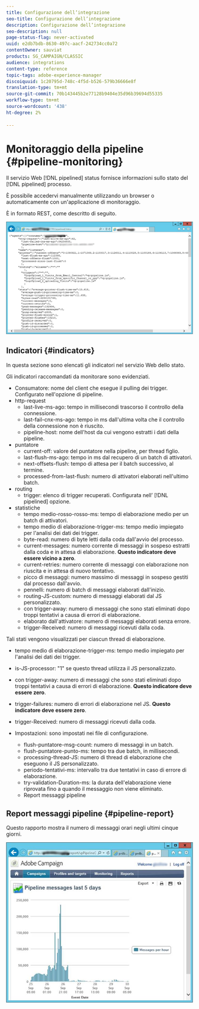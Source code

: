 ```yaml
---
title: Configurazione dell’integrazione
seo-title: Configurazione dell’integrazione
description: Configurazione dell’integrazione
seo-description: null
page-status-flag: never-activated
uuid: e2db7bdb-8630-497c-aacf-242734cc0a72
contentOwner: sauviat
products: SG_CAMPAIGN/CLASSIC
audience: integrations
content-type: reference
topic-tags: adobe-experience-manager
discoiquuid: 1c20795d-748c-4f5d-b526-579b36666e8f
translation-type: tm+mt
source-git-commit: 70b143445b2e77128b9404e35d96b39694d55335
workflow-type: tm+mt
source-wordcount: '438'
ht-degree: 2%

---
```



# Monitoraggio della pipeline {#pipeline-monitoring}

Il servizio Web [!DNL pipelined] status fornisce informazioni sullo stato del [!DNL pipelined] processo.

È possibile accedervi manualmente utilizzando un browser o automaticamente con un&#39;applicazione di monitoraggio.

È in formato REST, come descritto di seguito.

![](assets/triggers_8.png)

## Indicatori {#indicators}

In questa sezione sono elencati gli indicatori nel servizio Web dello stato.

Gli indicatori raccomandati da monitorare sono evidenziati.

* Consumatore: nome del client che esegue il pulling dei trigger. Configurato nell&#39;opzione di pipeline.
* http-request
   * last-live-ms-ago: tempo in millisecondi trascorso il controllo della connessione.
   * last-fail-cnx-ms-ago: tempo in ms dall&#39;ultima volta che il controllo della connessione non è riuscito.
   * pipeline-host: nome dell&#39;host da cui vengono estratti i dati della pipeline.
* puntatore
   * current-off: valore del puntatore nella pipeline, per thread figlio.
   * last-flush-ms-ago: tempo in ms dal recupero di un batch di attivatori.
   * next-offsets-flush: tempo di attesa per il batch successivo, al termine.
   * processed-from-last-flush: numero di attivatori elaborati nell&#39;ultimo batch.
* routing
   * trigger: elenco di trigger recuperati. Configurata nell’ [!DNL pipelined] opzione.
* statistiche
   * tempo medio-rosso-rosso-ms: tempo di elaborazione medio per un batch di attivatori.
   * tempo medio di elaborazione-trigger-ms: tempo medio impiegato per l&#39;analisi dei dati dei trigger.
   * byte-read: numero di byte letti dalla coda dall&#39;avvio del processo.
   * current-messages: numero corrente di messaggi in sospeso estratti dalla coda e in attesa di elaborazione. **Questo indicatore deve essere vicino a zero**.
   * current-retries: numero corrente di messaggi con elaborazione non riuscita e in attesa di nuovo tentativo.
   * picco di messaggi: numero massimo di messaggi in sospeso gestiti dal processo dall&#39;avvio.
   * pennelli: numero di batch di messaggi elaborati dall&#39;inizio.
   * routing-JS-custom: numero di messaggi elaborati dal JS personalizzato.
   * con trigger-away: numero di messaggi che sono stati eliminati dopo troppi tentativi a causa di errori di elaborazione.
   * elaborato dall&#39;attivatore: numero di messaggi elaborati senza errore.
   * trigger-Received: numero di messaggi ricevuti dalla coda.

Tali stati vengono visualizzati per ciascun thread di elaborazione.

* tempo medio di elaborazione-trigger-ms: tempo medio impiegato per l&#39;analisi dei dati dei trigger.
* is-JS-processor: &quot;1&quot; se questo thread utilizza il JS personalizzato.
* con trigger-away: numero di messaggi che sono stati eliminati dopo troppi tentativi a causa di errori di elaborazione. **Questo indicatore deve essere zero**.
* trigger-failures: numero di errori di elaborazione nel JS. **Questo indicatore deve essere zero**.
* trigger-Received: numero di messaggi ricevuti dalla coda.

* Impostazioni: sono impostati nei file di configurazione.
   * flush-puntatore-msg-count: numero di messaggi in un batch.
   * flush-puntatore-punto-ms: tempo tra due batch, in millisecondi.
   * processing-thread-JS: numero di thread di elaborazione che eseguono il JS personalizzato.
   * periodo-tentativi-ms: intervallo tra due tentativi in caso di errore di elaborazione.
   * try-validation-Duration-ms: la durata dell&#39;elaborazione viene riprovata fino a quando il messaggio non viene eliminato.
   * Report messaggi pipeline

## Report messaggi pipeline {#pipeline-report}

Questo rapporto mostra il numero di messaggi orari negli ultimi cinque giorni.

![](assets/triggers_9.png)
